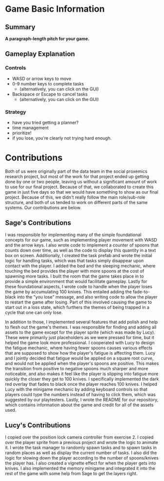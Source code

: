 # Game Basic Information #

## Summary ##  

**A paragraph-length pitch for your game.**

## Gameplay Explanation ##
### Controls
- WASD or arrow keys to move
- 0-9 number keys to complete tasks 
    - (alternatively, you can click on the GUI)
- Backspace or Escape to cancel tasks
    - (alternatively, you can click on the GUI)
 
### Strategy
- have you tried getting a planner?
- time management
- prioritize!
- if you lose, you're clearly not trying hard enough. 

# Contributions
Both of us were originally part of the data team in the social proxemics research project, but most of the work for that project ended up getting done
by one or two people, leaving us without a significant amount of work to use for our final project. Because of that, we collaborated to create this game
in just five days so that we would have something to show as our final project. Because of this, we didn't really follow the main role/sub-role structure,
and both of us tended to work on different parts of the same systems. Our contributions are below.

## Sage's Contributions
I was responsible for implementing many of the simple foundational concepts for our game, such as implementing
player movement with WASD and the arrow keys.
I also wrote code to implement a counter of spoons that counts down over time, as well as the code to
display this quantity in a text box on screen. Additionally, I created the task prefab and wrote the initial logic for 
handling tasks, which was that tasks simply disappear upon contact with the player. I added the bed 
and the sleeping mechanic, where touching the bed provides the player with more spoons at the cost of spawning more 
tasks. I built the room that the game takes place in to provide a simple environment that would facilitate gameplay. 
Lastly for these foundational aspects, I wrote code to handle when the player
loses the game by accumulating 100 knives. This entailed adding the fade-to-black into the "you lose" message, and also
writing code to allow the player to restart the game after losing. Part of this involved causing the game to start out in
a loss state, which furthers the themes of being trapped in a cycle that one can only lose.

In addition to those, I implemented several features that add polish and help to flesh out the game's themes.
I was responsible for finding and adding all assets to the game except for the player sprite (which was 
made by Lucy). These were primarily just placeholders as we were pressed for time, but it helped the game look more
professional. I cooperated with Lucy to design the fatigue mechanic, where having fewer spoons causes various effects
that are supposed to show how the player's fatigue is affecting them. Lucy and I jointly decided that fatigue would be
applied on a square root curve, and would not be applied when the player's spoons are positive. This makes
the transition from positive to negative spoons much sharper and more noticeable, and also makes it feel like
the player is slipping into fatigue more quickly the closer they get to 100 knives. I specifically implemented
the dark red overlay that fades to black once the player reaches 100 knives. I helped Lucy with the minigame mechanic
by adding keyboard controls so that players could type the numbers instead of having to click them, which was
suggested by our playtesters. Lastly, I wrote the README for our repository, which contains information about the game
and credit for all of the assets used. 

## Lucy's Contributions
I copied over the position lock camera controller from exercise 2. I copied
over the player sprite from a previous project and wrote the logic to
animate it. I wrote the task manager to randomly spawn tasks and to spawn tasks
in random places as well as display the current number of tasks. I also did
the logic for slowing down the player according to the number of spoons/knives
the player has. I also created a vignette effect for when the player gets into
knives. I also implemented the memory minigame and integrated it into the rest
of the game with some help from Sage to get the layers right.
